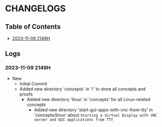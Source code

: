 # CHANGELOGS

## Table of Contents
+ [2023-11-09 2149H](#2023-11-09-2149H)

## Logs
### 2023-11-09 2149H
- New
    + Initial Commit
    - Added new directory 'concepts' in '/' to store all concepts and proofs
        - Added new directory 'linux' in 'concepts' for all Linux-related concepts
            - Added new directory 'start-gui-apps-with-vnc-from-tty' in 'concepts/linux' about `Starting a Virtual Display with VNC server and GUI applications from TTY`

